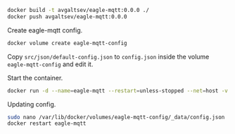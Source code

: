 ```bash
docker build -t avgaltsev/eagle-mqtt:0.0.0 ./
docker push avgaltsev/eagle-mqtt:0.0.0
```

Create eagle-mqtt config.

```bash
docker volume create eagle-mqtt-config
```

Copy `src/json/default-config.json` to `config.json` inside the volume `eagle-mqtt-config` and edit it.

Start the container.

```bash
docker run -d --name=eagle-mqtt --restart=unless-stopped --net=host -v eagle-mqtt-config:/root/config/ avgaltsev/eagle-mqtt:0.0.0
```

Updating config.

```bash
sudo nano /var/lib/docker/volumes/eagle-mqtt-config/_data/config.json
docker restart eagle-mqtt
```
